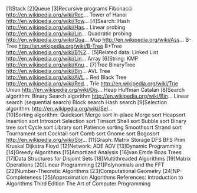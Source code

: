 [1]Stack
[2]Queue
[3]Recursive programs
    Fibonacci
       http://en.wikipedia.org/wiki/Rec...
    Tower of Hanoi
       http://en.wikipedia.org/wiki/Tow...
[4]Search:
   Hash
      http://en.wikipedia.org/wiki/Has...
   Linear probing
      http://en.wikipedia.org/wiki/Lin...
   Quadratic probing
      http://en.wikipedia.org/wiki/Qua...
   Map
      http://en.wikipedia.org/wiki/Ass...
  B-Tree
     http://en.wikipedia.org/wiki/B-Tree
   B+Tree
      http://en.wikipedia.org/wiki/B%2...
[5]Related data:
  Linked List
    http://en.wikipedia.org/wiki/Lin...
  Array 
[6]String:
  KMP
http://en.wikipedia.org/wiki/Knu...
[7]Tree
 BinaryTree
     http://en.wikipedia.org/wiki/Bin...
AVL Tree
    http://en.wikipedia.org/wiki/AVL...
Red Black Tree
      http://en.wikipedia.org/wiki/Red... 
  Trie
      http://en.wikipedia.org/wiki/Trie
  Union
      http://en.wikipedia.org/wiki/Dis...
  Heap
  Huffman
  Catalan
[8]Search algorithm:
  Binary Search algorithm 
     http://en.wikipedia.org/wiki/Bin...
  Linear search (sequential search)
  Block search
  Hash search
[9]Selection algorithm:
  http://en.wikipedia.org/wiki/Sel...  
[10]Sorting algorithm:
 Quicksort
 Merge sort
 In-place Merge sort
 Heapsort
 Insertion sort
 Introsort
 Selection sort
 Timsort
 Shell sort
 Bubble sort
 Binary tree sort
 Cycle sort
 Library sort
 Patience sorting
 Smoothsort
 Strand sort
 Tournament sort
 Cocktail sort
 Comb sort
 Gnome sort
 Bogosort
  http://en.wikipedia.org/wiki/Sor...
[11]Graph:
 Matrix Storage
 DFS
 BFS
 Prim
 Kruskal
 Dijkstra
 Floyd
[12]Network:
 AOE
 AOV
[13]Dynamic Programming
[14]Greedy Algorithms
[15]Amortized Analysis
[16]van Emde Boas Trees
[17]Data Structures for Disjoint Sets
[18]Multithreaded Algorithms
[19]Matrix Operations
[20]Linear Programming
[21]Polynomials and the FFT
[22]Number-Theoretic Algorithms
[23]Computational Geometry
[24]NP-Completeness
[25]Approximation Algorithms
References:
Introduction to Algorithms Third Edition
The Art of Computer Programming
